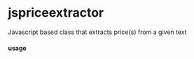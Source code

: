 # jspriceextractor
Javascript based class that extracts price(s) from a given text

#### usage
  <script src="priceextractor.js"></script> 
  <script>
    const prices=new PriceExtractor(document.getElementById('corpus').innerHTML).extract();
    console.log(prices);
  </script>
